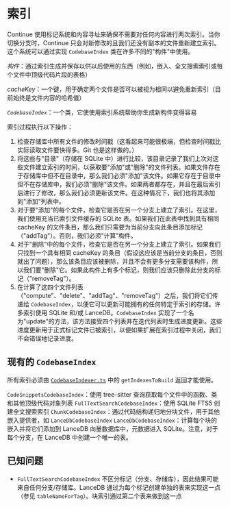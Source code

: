 # 索引

Continue 使用标记系统和内容寻址来确保不需要对任何内容进行两次索引。当你切换分支时，Continue 只会对新修改的且我们还没有副本的文件重新建立索引。这个系统可以通过实现 `CodebaseIndex` 类在许多不同的"构件"中使用。

_构件_：通过索引生成并保存以供以后使用的东西（例如，嵌入、全文搜索索引或每个文件中顶级代码片段的表格）

_cacheKey_：一个键，用于确定两个文件是否可以被视为相同以避免重新索引（目前始终是文件内容的哈希值）

_`CodebaseIndex`_：一个类，它使使用索引系统帮助你生成新构件变得容易

索引过程执行以下操作：

1. 检查存储库中所有文件的修改时间戳（这看起来可能很极端，但检查时间戳比实际读取文件要快得多。Git 也是这样做的。）
2. 将这些与"目录"（存储在 SQLite 中）进行比较，该目录记录了我们上次对这些文件建立索引的时间，以获取要"添加"或"删除"的文件列表。如果文件存在于存储库中但不在目录中，那么我们必须"添加"该文件。如果它存在于目录中但不在存储库中，我们必须"删除"该文件。如果两者都存在，并且在最后索引后进行了修改，那么我们必须更新该文件。在这种情况下，我们也将其添加到"添加"列表中。
3. 对于要"添加"的每个文件，检查它是否在另一个分支上建立了索引。在这里，我们使用充当已索引文件缓存的 SQLite 表。如果我们在此表中找到具有相同 cacheKey 的文件条目，那么我们只需要为当前分支向此条目添加标记（"addTag"）。否则，我们必须"计算"构件。
4. 对于"删除"中的每个文件，检查它是否在另一个分支上建立了索引。如果我们只找到一个具有相同 cacheKey 的条目（假设这应该是当前分支的条目，否则就出了问题），那么该条目应该被删除，并且不会有更多分支需要该构件，所以我们要"删除"它。如果此构件上有多个标记，则我们应该只删除此分支的标记（"removeTag"）。
5. 在计算了这四个文件列表（"compute"、"delete"、"addTag"、"removeTag"）之后，我们将它们传递给 `CodebaseIndex`，以便它可以更新可能拥有的任何特定于索引的存储。许多索引使用 SQLite 和/或 LanceDB。`CodebaseIndex` 实现了一个名为"update"的方法，该方法接受四个列表并在迭代列表时生成进度更新。这些进度更新用于正式标记文件已被索引，以便如果扩展在索引过程中关闭，我们不会错误地记录进度。

## 现有的 `CodebaseIndex`

所有索引必须由 [`CodebaseIndexer.ts`](./CodebaseIndexer.ts) 中的 `getIndexesToBuild` 返回才能使用。

`CodeSnippetsCodebaseIndex`：使用 tree-sitter 查询获取每个文件中的函数、类和其他顶级代码对象列表
`FullTextSearchCodebaseIndex`：使用 SQLite FTS5 创建全文搜索索引
`ChunkCodebaseIndex`：通过代码结构递归地分块文件，用于其他嵌入提供者，如 `LanceDbCodebaseIndex`
`LanceDbCodebaseIndex`：计算每个块的嵌入并将它们添加到 LanceDB 向量数据库中，元数据进入 SQLite。注意，对于每个分支，在 LanceDB 中创建一个唯一的表。

## 已知问题

- `FullTextSearchCodebaseIndex` 不区分标记（分支、存储库），因此结果可能来自任何分支/存储库。LanceDB 通过为每个标记创建单独的表来实现这一点（参见 `tableNameForTag`）。块索引通过第二个表来做到这一点 